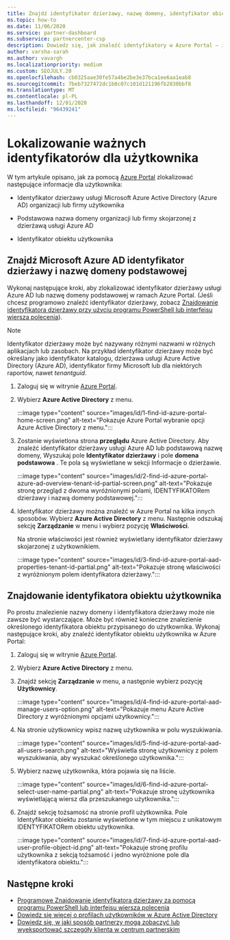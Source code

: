 ```yaml
---
title: Znajdź identyfikator dzierżawy, nazwę domeny, identyfikator obiektu użytkownika
ms.topic: how-to
ms.date: 11/06/2020
ms.service: partner-dashboard
ms.subservice: partnercenter-csp
description: Dowiedz się, jak znaleźć identyfikatory w Azure Portal — identyfikator dzierżawy usługi Azure AD w organizacji, nazwę domeny lub określony identyfikator obiektu użytkownika. Niektóre zadania wymagają tych informacji.
author: varsha-sarah
ms.author: vavargh
ms.localizationpriority: medium
ms.custom: SEOJULY.20
ms.openlocfilehash: cb0325aae30fe57a4be2be3e37bca1ee6aa1eab8
ms.sourcegitcommit: 7beb7327472dc1b0c07c101d121196fb2830bbf8
ms.translationtype: MT
ms.contentlocale: pl-PL
ms.lasthandoff: 12/01/2020
ms.locfileid: "96439241"
---
```

# <a name="locate-important-ids-for-a-user"></a>Lokalizowanie ważnych identyfikatorów dla użytkownika

W tym artykule opisano, jak za pomocą [Azure Portal](https://portal.azure.com/) zlokalizować następujące informacje dla użytkownika:

- Identyfikator dzierżawy usługi Microsoft Azure Active Directory (Azure AD) organizacji lub firmy użytkownika

- Podstawowa nazwa domeny organizacji lub firmy skojarzonej z dzierżawą usługi Azure AD

- Identyfikator obiektu użytkownika

## <a name="find-the-microsoft-azure-ad-tenant-id-and-primary-domain-name"></a>Znajdź Microsoft Azure AD identyfikator dzierżawy i nazwę domeny podstawowej

Wykonaj następujące kroki, aby zlokalizować identyfikator dzierżawy usługi Azure AD lub nazwę domeny podstawowej w ramach Azure Portal. (Jeśli chcesz programowo znaleźć identyfikator dzierżawy, zobacz [Znajdowanie identyfikatora dzierżawy przy użyciu programu PowerShell lub interfejsu wiersza polecenia](/azure/active-directory/fundamentals/active-directory-how-to-find-tenant.md#find-tenant-id-with-powershell)).

> [!NOTE]
> Identyfikator dzierżawy może być nazywany różnymi nazwami w różnych aplikacjach lub zasobach. Na przykład identyfikator dzierżawy może być określany jako identyfikator katalogu, dzierżawa usługi Azure Active Directory (Azure AD), identyfikator firmy Microsoft lub dla niektórych raportów, nawet *tenantguid*.

1. Zaloguj się w witrynie [Azure Portal](https://portal.azure.com/).

2. Wybierz **Azure Active Directory** z menu.

   :::image type="content" source="images/id/1-find-id-azure-portal-home-screen.png" alt-text="Pokazuje Azure Portal wybranie opcji Azure Active Directory z menu.":::

3. Zostanie wyświetlona strona **przeglądu** Azure Active Directory. Aby znaleźć identyfikator dzierżawy usługi Azure AD lub podstawową nazwę domeny, Wyszukaj pole **Identyfikator dzierżawy** i pole **domena podstawowa** . Te pola są wyświetlane w sekcji Informacje o dzierżawie.

   :::image type="content" source="images/id/2-find-id-azure-portal-azure-ad-overview-tenant-id-partial-screen.png" alt-text="Pokazuje stronę przegląd z dwoma wyróżnionymi polami, IDENTYFIKATORem dzierżawy i nazwą domeny podstawowej.":::

4. Identyfikator dzierżawy można znaleźć w Azure Portal na kilka innych sposobów. Wybierz **Azure Active Directory** z menu. Następnie odszukaj sekcję **Zarządzanie** w menu i wybierz pozycję **Właściwości**.

   Na stronie właściwości jest również wyświetlany identyfikator dzierżawy skojarzonej z użytkownikiem.

   :::image type="content" source="images/id/3-find-id-azure-portal-aad-properties-tenant-id-partial.png" alt-text="Pokazuje stronę właściwości z wyróżnionym polem identyfikatora dzierżawy.":::

## <a name="find-the-user-object-id"></a>Znajdowanie identyfikatora obiektu użytkownika

Po prostu znalezienie nazwy domeny i identyfikatora dzierżawy może nie zawsze być wystarczające. Może być również konieczne znalezienie określonego identyfikatora obiektu przypisanego do użytkownika. Wykonaj następujące kroki, aby znaleźć identyfikator obiektu użytkownika w Azure Portal:

1. Zaloguj się w witrynie [Azure Portal](https://portal.azure.com/).

2. Wybierz **Azure Active Directory** z menu.

3. Znajdź sekcję **Zarządzanie** w menu, a następnie wybierz pozycję **Użytkownicy**.

      :::image type="content" source="images/id/4-find-id-azure-portal-aad-manage-users-option.png" alt-text="Pokazuje menu Azure Active Directory z wyróżnionymi opcjami użytkownicy.":::

4. Na stronie użytkownicy wpisz nazwę użytkownika w polu wyszukiwania.

      :::image type="content" source="images/id/5-find-id-azure-portal-aad-all-users-search.png" alt-text="Wyświetla stronę użytkownicy z polem wyszukiwania, aby wyszukać określonego użytkownika.":::

5. Wybierz nazwę użytkownika, która pojawia się na liście.  

      :::image type="content" source="images/id/6-find-id-azure-portal-select-user-name-partial.png" alt-text="Pokazuje stronę użytkownika wyświetlającą wiersz dla przeszukanego użytkownika.":::

6. Znajdź sekcję tożsamość na stronie profil użytkownika. Pole Identyfikator obiektu zostanie wyświetlone w tym miejscu z unikatowym IDENTYFIKATORem obiektu użytkownika.

      :::image type="content" source="images/id/7-find-id-azure-portal-aad-user-profile-object-id.png" alt-text="Pokazuje stronę profilu użytkownika z sekcją tożsamość i jedno wyróżnione pole dla identyfikatora obiektu.":::

## <a name="next-steps"></a>Następne kroki

- [Programowe Znajdowanie identyfikatora dzierżawy za pomocą programu PowerShell lub interfejsu wiersza polecenia](/azure/active-directory/fundamentals/active-directory-how-to-find-tenant)
- [Dowiedz się więcej o profilach użytkowników w Azure Active Directory](/azure/active-directory/fundamentals/active-directory-users-profile-azure-portal)
- [Dowiedz się, w jaki sposób partnerzy mogą zobaczyć lub wyeksportować szczegóły klienta w centrum partnerskim](see-your-customer-list.md)

